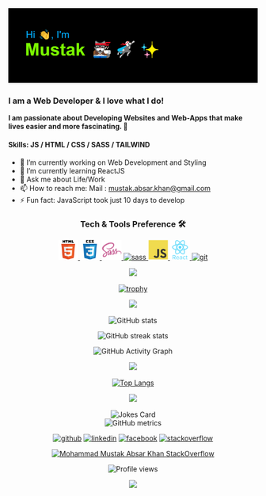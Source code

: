 <!-- ![I am a Web Developer](https://) -->
<!-- ### Hi there 👋, My name is Mustak -->
<div align="center">
<img src="./header.png">
</div>

### I am a Web Developer & I love what I do!

**I am passionate about Developing Websites and Web-Apps that make lives easier and more fascinating. 🥳**

#### Skills: JS / HTML / CSS / SASS / TAILWIND

- 🔭 I’m currently working on Web Development and Styling 
- 🌱 I’m currently learning ReactJS 
- 💬 Ask me about Life/Work 
- 📫 How to reach me: Mail : mustak.absar.khan@gmail.com 
- ⚡ Fun fact: JavaScript took just 10 days to develop 

<div align="center">

### Tech & Tools Preference 🛠

<a href="https://www.w3.org/html/" target="_blank" rel="noreferrer"> <img src="https://raw.githubusercontent.com/devicons/devicon/master/icons/html5/html5-original-wordmark.svg" alt="html5" width="40" height="40"/> </a>
<a href="https://www.w3schools.com/css/" target="_blank" rel="noreferrer"> <img src="https://raw.githubusercontent.com/devicons/devicon/master/icons/css3/css3-original-wordmark.svg" alt="css3" width="40" height="40"/> </a> 
<a href="https://sass-lang.com" target="_blank" rel="noreferrer"> <img src="https://raw.githubusercontent.com/devicons/devicon/master/icons/sass/sass-original.svg" alt="sass" width="40" height="40"/> </a>
<a href="https://tailwindcss.com/" target="_blank" rel="noreferrer"> <img src="https://upload.wikimedia.org/wikipedia/commons/thumb/d/d5/Tailwind_CSS_Logo.svg/600px-Tailwind_CSS_Logo.svg.png?20211001194333" alt="sass" width="40" height="40"/> </a>
<a href="https://developer.mozilla.org/en-US/docs/Web/JavaScript" target="_blank" rel="noreferrer"> <img src="https://raw.githubusercontent.com/devicons/devicon/master/icons/javascript/javascript-original.svg" alt="javascript" width="40" height="40"/> </a>
<a href="https://reactjs.org/" target="_blank" rel="noreferrer"> <img src="https://raw.githubusercontent.com/devicons/devicon/master/icons/react/react-original-wordmark.svg" alt="react" width="40" height="40"/> </a>
<a href="https://git-scm.com/" target="_blank" rel="noreferrer"> <img src="https://www.vectorlogo.zone/logos/git-scm/git-scm-icon.svg" alt="git" width="40" height="40"/> </a>

![](https://i.imgur.com/waxVImv.png)

[![trophy](https://github-profile-trophy.vercel.app/?username=MustakAbsarKhan)](https://github.com/ryo-ma/github-profile-trophy)

![](https://i.imgur.com/waxVImv.png)

![GitHub stats](https://github-readme-stats.vercel.app/api?username=MustakAbsarKhan&show_icons=true&count_private=true&theme=chartreuse-dark) 

![GitHub streak stats](https://github-readme-streak-stats.herokuapp.com/?user=MustakAbsarKhan&theme=chartreuse-dark)

![GitHub Activity Graph](https://activity-graph.herokuapp.com/graph?username=MustakAbsarKhan)  

![](https://i.imgur.com/waxVImv.png)

[![Top Langs](https://github-readme-stats.vercel.app/api/top-langs/?username=MustakAbsarKhan&theme=chartreuse-dark)](https://github.com/anuraghazra/github-readme-stats)

![](https://i.imgur.com/waxVImv.png)

![Jokes Card](https://readme-jokes.vercel.app/api?&theme=algolia&qColor=%236BD600&aColor=%2300ADFE)<br>
![GitHub metrics](https://metrics.lecoq.io/MustakAbsarKhan)   

[<img src='https://cdn.jsdelivr.net/npm/simple-icons@3.0.1/icons/github.svg' alt='github' height='40'>](https://github.com/MustakAbsarKhan)  [<img src='https://cdn.jsdelivr.net/npm/simple-icons@3.0.1/icons/linkedin.svg' alt='linkedin' height='40'>](https://www.linkedin.com/in/mustakabsar//)  [<img src='https://cdn.jsdelivr.net/npm/simple-icons@3.0.1/icons/facebook.svg' alt='facebook' height='40'>](https://web.facebook.com/mohammadmustakabsar.khan)  [<img src='https://cdn.jsdelivr.net/npm/simple-icons@3.0.1/icons/stackoverflow.svg' alt='stackoverflow' height='40'>](https://stackoverflow.com/users/12084859/mohammad-mustak-absar-khan)
<br>

[![Mohammad Mustak Absar Khan StackOverflow](https://stackoverflow-badge.herokuapp.com/api/StackOverflowBadge/12084859)](https://stackoverflow.com/users/12084859/mohammad-mustak-absar-khan)

![Profile views](https://gpvc.arturio.dev/MustakAbsarKhan)  

![](https://i.imgur.com/waxVImv.png)

</div>